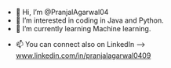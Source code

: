 - 👋 Hi, I’m @PranjalAgarwal04
- 👀 I’m interested in coding in Java and Python.
- 🌱 I’m currently learning Machine learning.
<!-- - 💞️ I’m looking to collaborate on ... -->
- 📫 You can connect also on LinkedIn --> www.linkedin.com/in/pranjalagarwal0409

<!---
PranjalAgarwal04/PranjalAgarwal04 is a ✨ special ✨ repository because its `README.md` (this file) appears on your GitHub profile.
You can click the Preview  link to take a look at your changes.
--->
